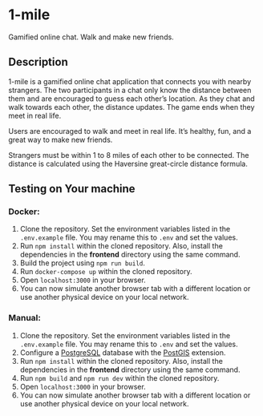 # 1-mile
Gamified online chat. Walk and make new friends.

## Description

1-mile is a gamified online chat application that connects you with nearby strangers. The two participants in a chat only know the distance between them and are encouraged to guess each other’s location. As they chat and walk towards each other, the distance updates. The game ends when they meet in real life.

Users are encouraged to walk and meet in real life. It’s healthy, fun, and a great way to make new friends.

Strangers must be within 1 to 8 miles of each other to be connected. The distance is calculated using the Haversine great-circle distance formula.

## Testing on Your machine

### Docker:
1. Clone the repository. Set the environment variables listed in the `.env.example` file. You may rename this to `.env` and set the values.
2. Run `npm install` within the cloned repository. Also, install the dependencies in the **frontend** directory using the same command.
4. Build the project using `npm run build`.
4. Run `docker-compose up` within the cloned repository.
5. Open `localhost:3000` in your browser.
6. You can now simulate another browser tab with a different location or use another physical device on your local network.

### Manual:
1. Clone the repository. Set the environment variables listed in the `.env.example` file. You may rename this to `.env` and set the values.
2. Configure a [PostgreSQL](https://www.postgresql.org/) database with the [PostGIS](https://postgis.net/) extension.
3. Run `npm install` within the cloned repository. Also, install the dependencies in the **frontend** directory using the same command.
4. Run `npm build` and `npm run dev` within the cloned repository.
5. Open `localhost:3000` in your browser.
6. You can now simulate another browser tab with a different location or use another physical device on your local network.

